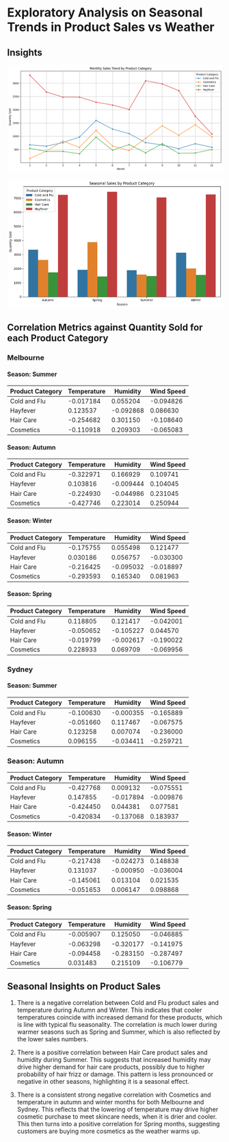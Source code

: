 # Exploratory Analysis on Seasonal Trends in Product Sales vs Weather

## Insights

![Sales by Month](../images/prod_cat_sales_by_month.png)

![Sales by Season](../images/sales_bar_chart.png)

## Correlation Metrics against Quantity Sold for each Product Category

### Melbourne

#### Season: Summer

| Product Category | Temperature | Humidity  | Wind Speed |
| ---------------- | ----------- | --------- | ---------- |
| Cold and Flu     | -0.017184   | 0.055204  | -0.094826  |
| Hayfever         | 0.123537    | -0.092868 | 0.086630   |
| Hair Care        | -0.254682   | 0.301150  | -0.108640  |
| Cosmetics        | -0.110918   | 0.209303  | -0.065083  |

#### Season: Autumn

| Product Category | Temperature | Humidity  | Wind Speed |
| ---------------- | ----------- | --------- | ---------- |
| Cold and Flu     | -0.322971   | 0.166929  | 0.109741   |
| Hayfever         | 0.103816    | -0.009444 | 0.104045   |
| Hair Care        | -0.224930   | -0.044986 | 0.231045   |
| Cosmetics        | -0.427746   | 0.223014  | 0.250944   |

#### Season: Winter

| Product Category | Temperature | Humidity  | Wind Speed |
| ---------------- | ----------- | --------- | ---------- |
| Cold and Flu     | -0.175755   | 0.055498  | 0.121477   |
| Hayfever         | 0.030186    | 0.056757  | -0.030300  |
| Hair Care        | -0.216425   | -0.095032 | -0.018897  |
| Cosmetics        | -0.293593   | 0.165340  | 0.081963   |

#### Season: Spring

| Product Category | Temperature | Humidity  | Wind Speed |
| ---------------- | ----------- | --------- | ---------- |
| Cold and Flu     | 0.118805    | 0.121417  | -0.042001  |
| Hayfever         | -0.050652   | -0.105227 | 0.044570   |
| Hair Care        | -0.019799   | -0.002617 | -0.190022  |
| Cosmetics        | 0.228933    | 0.069709  | -0.069956  |


### Sydney

#### Season: Summer

| Product Category | Temperature | Humidity  | Wind Speed |
| ---------------- | ----------- | --------- | ---------- |
| Cold and Flu     | -0.100630   | -0.000355 | -0.165889  |
| Hayfever         | -0.051660   | 0.117467  | -0.067575  |
| Hair Care        | 0.123258    | 0.007074  | -0.236000  |
| Cosmetics        | 0.096155    | -0.034411 | -0.259721  |


### Season: Autumn

| Product Category | Temperature | Humidity  | Wind Speed |
| ---------------- | ----------- | --------- | ---------- |
| Cold and Flu     | -0.427768   | 0.009132  | -0.075551  |
| Hayfever         | 0.147855    | -0.017894 | -0.009876  |
| Hair Care        | -0.424450   | 0.044381  | 0.077581   |
| Cosmetics        | -0.420834   | -0.137068 | 0.183937   |


#### Season: Winter

| Product Category | Temperature | Humidity  | Wind Speed |
| ---------------- | ----------- | --------- | ---------- |
| Cold and Flu     | -0.217438   | -0.024273 | 0.148838   |
| Hayfever         | 0.131037    | -0.000950 | -0.036004  |
| Hair Care        | -0.145061   | 0.013104  | 0.021535   |
| Cosmetics        | -0.051653   | 0.006147  | 0.098868   |


#### Season: Spring

| Product Category | Temperature | Humidity  | Wind Speed |
| ---------------- | ----------- | --------- | ---------- |
| Cold and Flu     | -0.005907   | 0.125050  | -0.046885  |
| Hayfever         | -0.063298   | -0.320177 | -0.141975  |
| Hair Care        | -0.094458   | -0.283150 | -0.287497  |
| Cosmetics        | 0.031483    | 0.215109  | -0.106779  |

## Seasonal Insights on Product Sales

1. There is a negative correlation between Cold and Flu product sales and temperature during Autumn and Winter. This indicates that cooler temperatures coincide with increased demand for these products, which is line with typical flu seasonality. The correlation is much lower during warmer seasons such as Spring and Summer, which is also reflected by the lower sales numbers.

2. There is a positive correlation between Hair Care product sales and humidity during Summer. This suggests that increased humidity may drive higher demand for hair care products, possibly due to higher probability of hair frizz or damage. This pattern is less pronounced or negative in other seasons, highlighting it is a seasonal effect.

3. There is a consistent strong negative correlation with Cosmetics and temperature in autumn and winter months for both Melbourne and Sydney. This reflects that the lowering of temperature may drive higher cosmetic purchase to meet skincare needs, when it is drier and cooler. This then turns into a positive correlation for Spring months, suggesting customers are buying more cosmetics as the weather warms up.
